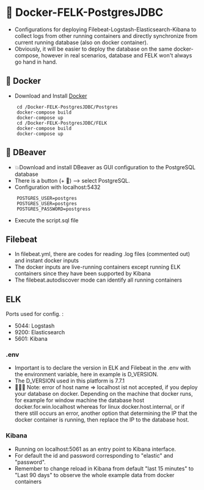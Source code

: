 # 🚀 Docker-FELK-PostgresJDBC

- Configurations for deploying Filebeat-Logstash-Elasticsearch-Kibana to collect logs from other running containers and directly synchronize from current running database (also on docker container).
- Obviously, it will be easier to deploy the database on the same docker-compose, however in real scenarios, database and FELK won't always go hand in hand.

## 🐳 Docker

- Download and Install [Docker](https://www.docker.com)

```
    cd /Docker-FELK-PostgresJDBC/Postgres
    docker-compose build
    docker-compose up
    cd /Docker-FELK-PostgresJDBC/FELK
    docker-compose build
    docker-compose up
```

## 🚀 DBeaver

- 💥Download and install DBeaver as GUI configuration to the PostgreSQL database
- There is a button (+ 🔌) --> select PostgreSQL.
- Configuration with localhost:5432

```
    POSTGRES_USER=postgres
    POSTGRES_USER=postgres
    POSTGRES_PASSWORD=postgress
```

- Execute the script.sql file

## Filebeat

- In filebeat.yml, there are codes for reading .log files (commented out) and instant docker inputs
- The docker inputs are live-running containers except running ELK containers since they have been supported by Kibana
- The filebeat.autodiscover mode can identify all running containers

## ELK

Ports used for config. :

- 5044: Logstash
- 9200: Elasticsearch
- 5601: Kibana

### .env

- Important is to declare the version in ELK and Filebeat in the .env with the environment variable, here in example is D_VERSION.
- The D_VERSION used in this platform is 7.7.1
- 🧨🧨🧨 Note: error of host name => localhost ist not accepted, if you deploy your database on docker. Depending on the machine that docker runs, for example for window machine the database host docker.for.win.localhost whereas for linux docker.host.internal, or if there still occurs an error, another option that determining the IP that the docker container is running, then replace the IP to the database host.

### Kibana

- Running on localhost:5061 as an entry point to Kibana interface.
- For default the id and password corresponding to "elastic" and "password".
- Remember to change reload in Kibana from default "last 15 minutes" to "Last 90 days" to observe the whole example data from docker containers
